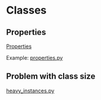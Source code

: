 # Classes

## Properties
[Properties](https://www.programiz.com/python-programming/property)

Example: [properties.py](./properties.py)

## Problem with class size
[heavy_instances.py](heavy_instances.py)